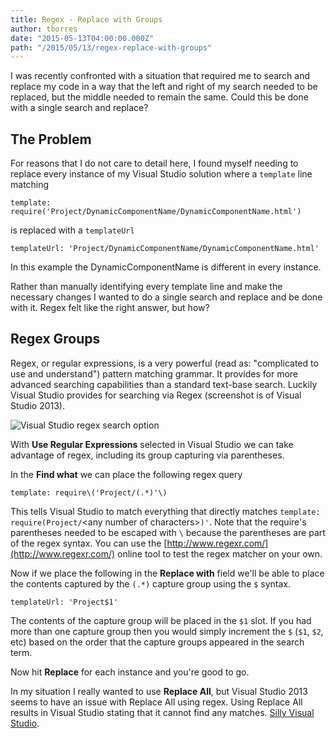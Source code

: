 ```yaml
---
title: Regex - Replace with Groups
author: tborres
date: "2015-05-13T04:00:00.000Z"
path: "/2015/05/13/regex-replace-with-groups"
---
```


I was recently confronted with a situation that required me to search and
replace my code in a way that the left and right of my search needed to be
replaced, but the middle needed to remain the same. Could this be done with a
single search and replace?

## The Problem

For reasons that I do not care to detail here, I found myself needing to replace
every instance of my Visual Studio solution where a `template` line matching

```
template: require('Project/DynamicComponentName/DynamicComponentName.html')
```

is replaced with a `templateUrl`

```
templateUrl: 'Project/DynamicComponentName/DynamicComponentName.html'
```

In this example the DynamicComponentName is different in every instance.

Rather than manually identifying every template line and make the necessary
changes I wanted to do a single search and replace and be done with it. Regex
felt like the right answer, but how?

## Regex Groups

Regex, or regular expressions, is a very powerful (read as: "complicated to use
and understand") pattern matching grammar. It provides for more advanced
searching capabilities than a standard text-base search. Luckily Visual Studio
provides for searching via Regex (screenshot is of Visual Studio 2013).

![Visual Studio regex search option](https://i.imgur.com/MAzCFjd.jpg)

With **Use Regular Expressions** selected in Visual Studio we can take advantage
of regex, including its group capturing via parentheses.

In the **Find what** we can place the following regex query

```
template: require\('Project/(.*)'\)
```

This tells Visual Studio to match everything that directly matches `template: require(Project/`&lt;any number of characters&gt;`)'`. Note that the require's
parentheses needed to be escaped with `\` because the parentheses are part of
the regex syntax. You can use the
[http://www.regexr.com/](http://www.regexr.com/) online tool to test the regex
matcher on your own.

Now if we place the following in the **Replace with** field we'll be able to
place the contents captured by the `(.*)` capture group using the `$` syntax.

```
templateUrl: 'Project$1'
```

The contents of the capture group will be placed in the `$1` slot. If you had
more than one capture group then you would simply increment the `$` (`$1`, `$2`,
etc) based on the order that the capture groups appeared in the search term.

Now hit **Replace** for each instance and you're good to go.

In my situation I really wanted to use **Replace All**, but Visual Studio 2013
seems to have an issue with Replace All using regex. Using Replace All results
in Visual Studio stating that it cannot find any matches.
[Silly Visual Studio](https://www.youtube.com/watch?v=VDrW7sc52Ck&feature=youtu.be&t=48).
